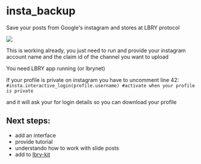# insta_backup

Save your posts from Google's instagram and stores at LBRY protocol 

![](https://i.ibb.co/QPK8pf2/aaaa-removebg-preview.png)

This is working already, you just need to run and provide your instagram account name and the claim id of the channel you want to upload 

You need LBRY app running (or lbrynet) 

If your profile is private on instagram you have to uncomment line 42: 
``` #insta.interactive_login(profile.username) #activate when your profile is private ```

and it will ask your for login details so you can download your profile  


## Next steps: 

  - add an interface 
  - provide tutorial 
  - understando how to work with slide posts 
  - add to [lbry-kit](https://github.com/VladHZC/lbry-toolkit)
